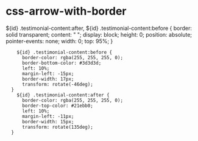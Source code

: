 # css-arrow-with-border


 ${id} .testimonial-content:after, ${id} .testimonial-content:before {
          border: solid transparent;
          content: " ";
          display: block;
          height: 0;
          position: absolute;
          pointer-events: none;
          width: 0;
          top: 95%;
      }

        ${id} .testimonial-content:before {
          border-color: rgba(255, 255, 255, 0);
          border-bottom-color: #3d3d3d;
          left: 10%;
          margin-left: -15px;
          border-width: 17px;
          transform: rotate(-46deg);
      }
        ${id} .testimonial-content:after {
          border-color: rgba(255, 255, 255, 0);
          border-top-color: #21ebb0;
          left: 10%;
          margin-left: -11px;
          border-width: 15px;
          transform: rotate(135deg);
      }
